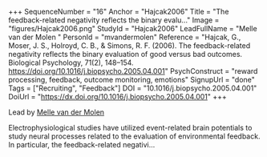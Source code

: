 +++
SequenceNumber = "16"
Anchor = "Hajcak2006"
Title = "The feedback-related negativity reflects the binary evalu..."
Image = "figures/Hajcak2006.png"
StudyId = "Hajcak2006"
LeadFullName = "Melle van der Molen "
PersonId = "mvandermolen"
Reference = "Hajcak, G., Moser, J. S., Holroyd, C. B., & Simons, R. F. (2006). The feedback-related negativity reflects the binary evaluation of good versus bad outcomes. Biological Psychology, 71(2), 148–154. https://doi.org/10.1016/j.biopsycho.2005.04.001"
PsychConstruct = "reward processing, feedback, outcome monitoring, emotions"
SignupUrl = "done"
Tags = ["Recruiting", "Feedback"]
DOI = "10.1016/j.biopsycho.2005.04.001"
DoiUrl = "https://dx.doi.org/10.1016/j.biopsycho.2005.04.001"
+++

Lead by [Melle van der Molen ](/people/#mvandermolen)

Electrophysiological studies have utilized event-related brain potentials to study neural processes related to the evaluation of environmental feedback. In particular, the feedback-related negativi...